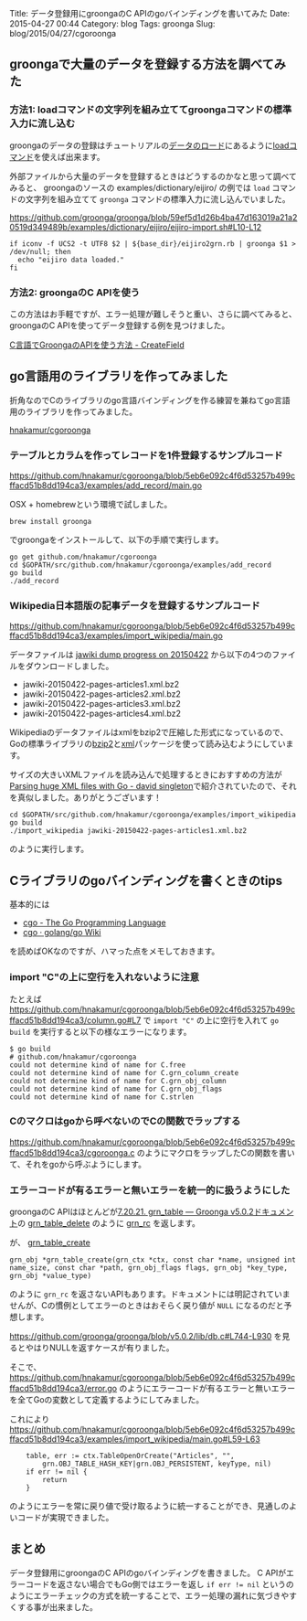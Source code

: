 Title: データ登録用にgroongaのC APIのgoバインディングを書いてみた
Date: 2015-04-27 00:44
Category: blog
Tags: groonga
Slug: blog/2015/04/27/cgoroonga

## groongaで大量のデータを登録する方法を調べてみた

### 方法1: loadコマンドの文字列を組み立ててgroongaコマンドの標準入力に流し込む

groongaのデータの登録はチュートリアルの[データのロード](http://groonga.org/ja/docs/tutorial/introduction.html#load-records)にあるように[loadコマンド](http://groonga.org/ja/docs/reference/commands/load.html)を使えば出来ます。

外部ファイルから大量のデータを登録するときはどうするのかなと思って調べてみると、 groongaのソースの examples/dictionary/eijiro/ の例では `load` コマンドの文字列を組み立てて `groonga` コマンドの標準入力に流し込んでいました。

https://github.com/groonga/groonga/blob/59ef5d1d26b4ba47d163019a21a20519d349489b/examples/dictionary/eijiro/eijiro-import.sh#L10-L12

```
if iconv -f UCS2 -t UTF8 $2 | ${base_dir}/eijiro2grn.rb | groonga $1 > /dev/null; then
  echo "eijiro data loaded."
fi
```

### 方法2: groongaのC APIを使う
この方法はお手軽ですが、エラー処理が難しそうと重い、さらに調べてみると、groongaのC APIを使ってデータ登録する例を見つけました。

[C言語でGroongaのAPIを使う方法 - CreateField](http://createfield.com/C%E8%A8%80%E8%AA%9E%E3%81%A7Groonga%E3%81%AEAPI%E3%82%92%E4%BD%BF%E3%81%86%E6%96%B9%E6%B3%95)

## go言語用のライブラリを作ってみました

折角なのでCのライブラリのgo言語バインディングを作る練習を兼ねてgo言語用のライブラリを作ってみました。

[hnakamur/cgoroonga](https://github.com/hnakamur/cgoroonga)

### テーブルとカラムを作ってレコードを1件登録するサンプルコード

https://github.com/hnakamur/cgoroonga/blob/5eb6e092c4f6d53257b499cffacd51b8dd194ca3/examples/add_record/main.go

OSX + homebrewという環境で試しました。

```
brew install groonga
```

でgroongaをインストールして、以下の手順で実行します。

```
go get github.com/hnakamur/cgoroonga
cd $GOPATH/src/github.com/hnakamur/cgoroonga/examples/add_record
go build
./add_record
```

### Wikipedia日本語版の記事データを登録するサンプルコード

https://github.com/hnakamur/cgoroonga/blob/5eb6e092c4f6d53257b499cffacd51b8dd194ca3/examples/import_wikipedia/main.go

データファイルは
[jawiki dump progress on 20150422](http://dumps.wikimedia.org/jawiki/20150422/)
から以下の4つのファイルをダウンロードしました。

* jawiki-20150422-pages-articles1.xml.bz2
* jawiki-20150422-pages-articles2.xml.bz2
* jawiki-20150422-pages-articles3.xml.bz2
* jawiki-20150422-pages-articles4.xml.bz2

Wikipediaのデータファイルはxmlをbzip2で圧縮した形式になっているので、Goの標準ライブラリの[bzip2](http://golang.org/pkg/compress/bzip2/)と[xml](http://golang.org/pkg/encoding/xml/)パッケージを使って読み込むようにしています。

サイズの大きいXMLファイルを読み込んで処理するときにおすすめの方法が
[Parsing huge XML files with Go - david singleton](http://blog.davidsingleton.org/parsing-huge-xml-files-with-go/)で紹介されていたので、それを真似しました。ありがとうございます！

```
cd $GOPATH/src/github.com/hnakamur/cgoroonga/examples/import_wikipedia
go build
./import_wikipedia jawiki-20150422-pages-articles1.xml.bz2
```

のように実行します。

## Cライブラリのgoバインディングを書くときのtips

基本的には

* [cgo - The Go Programming Language](https://golang.org/cmd/cgo/)
* [cgo · golang/go Wiki](https://github.com/golang/go/wiki/cgo)

を読めばOKなのですが、ハマった点をメモしておきます。

### import "C"の上に空行を入れないように注意

たとえば
https://github.com/hnakamur/cgoroonga/blob/5eb6e092c4f6d53257b499cffacd51b8dd194ca3/column.go#L7
で `import "C"` の上に空行を入れて `go build` を実行すると以下の様なエラーになります。

```
$ go build
# github.com/hnakamur/cgoroonga
could not determine kind of name for C.free
could not determine kind of name for C.grn_column_create
could not determine kind of name for C.grn_obj_column
could not determine kind of name for C.grn_obj_flags
could not determine kind of name for C.strlen
```

### Cのマクロはgoから呼べないのでCの関数でラップする

https://github.com/hnakamur/cgoroonga/blob/5eb6e092c4f6d53257b499cffacd51b8dd194ca3/cgoroonga.c
のようにマクロをラップしたCの関数を書いて、それをgoから呼ぶようにします。

### エラーコードが有るエラーと無いエラーを統一的に扱うようにした

groongaのC APIはほとんどが[7.20.21. grn_table — Groonga v5.0.2ドキュメント](http://groonga.org/ja/docs/reference/api/grn_table.html)の [grn_table_delete](http://groonga.org/ja/docs/reference/api/grn_table.html#c.grn_table_delete)  のように [grn_rc](https://github.com/groonga/groonga/blob/v5.0.2/include/groonga/groonga.h#L44-L125) を返します。

が、 [grn_table_create](http://groonga.org/ja/docs/reference/api/grn_table.html#c.grn_table_create)

```
grn_obj *grn_table_create(grn_ctx *ctx, const char *name, unsigned int name_size, const char *path, grn_obj_flags flags, grn_obj *key_type, grn_obj *value_type)
```

のように `grn_rc` を返さないAPIもあります。ドキュメントには明記されていませんが、Cの慣例としてエラーのときはおそらく戻り値が `NULL` になるのだと予想します。

https://github.com/groonga/groonga/blob/v5.0.2/lib/db.c#L744-L930 を見るとやはりNULLを返すケースが有りました。

そこで、
https://github.com/hnakamur/cgoroonga/blob/5eb6e092c4f6d53257b499cffacd51b8dd194ca3/error.go
のようにエラーコードが有るエラーと無いエラーを全てGoの変数として定義するようにしてみました。

これにより
https://github.com/hnakamur/cgoroonga/blob/5eb6e092c4f6d53257b499cffacd51b8dd194ca3/examples/import_wikipedia/main.go#L59-L63

```
	table, err := ctx.TableOpenOrCreate("Articles", "",
		grn.OBJ_TABLE_HASH_KEY|grn.OBJ_PERSISTENT, keyType, nil)
	if err != nil {
		return
	}
```

のようにエラーを常に戻り値で受け取るように統一することができ、見通しのよいコードが実現できました。


## まとめ

データ登録用にgroongaのC APIのgoバインディングを書きました。
C APIがエラーコードを返さない場合でもGo側ではエラーを返し `if err != nil` というのようにエラーチェックの方式を統一することで、エラー処理の漏れに気づきやすくする事が出来ました。
